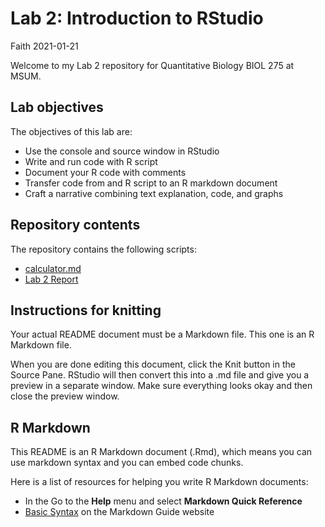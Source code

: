 Lab 2: Introduction to RStudio
================
Faith
2021-01-21

Welcome to my Lab 2 repository for Quantitative Biology BIOL 275 at
MSUM.

## Lab objectives

The objectives of this lab are:

  - Use the console and source window in RStudio
  - Write and run code with R script
  - Document your R code with comments
  - Transfer code from and R script to an R markdown document
  - Craft a narrative combining text explanation, code, and graphs

## Repository contents

The repository contains the following scripts:

  - [calculator.md](calculator.md)
  - [Lab 2 Report](assignment.md)

## Instructions for knitting

Your actual README document must be a Markdown file. This one is an R
Markdown file.

When you are done editing this document, click the Knit button in the
Source Pane. RStudio will then convert this into a .md file and give you
a preview in a separate window. Make sure everything looks okay and then
close the preview window.

## R Markdown

This README is an R Markdown document (.Rmd), which means you can use
markdown syntax and you can embed code chunks.

Here is a list of resources for helping you write R Markdown documents:

  - In the Go to the **Help** menu and select **Markdown Quick
    Reference**
  - [Basic Syntax](https://www.markdownguide.org/basic-syntax/) on the
    Markdown Guide website
